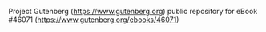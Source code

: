 Project Gutenberg (https://www.gutenberg.org) public repository for eBook #46071 (https://www.gutenberg.org/ebooks/46071)
